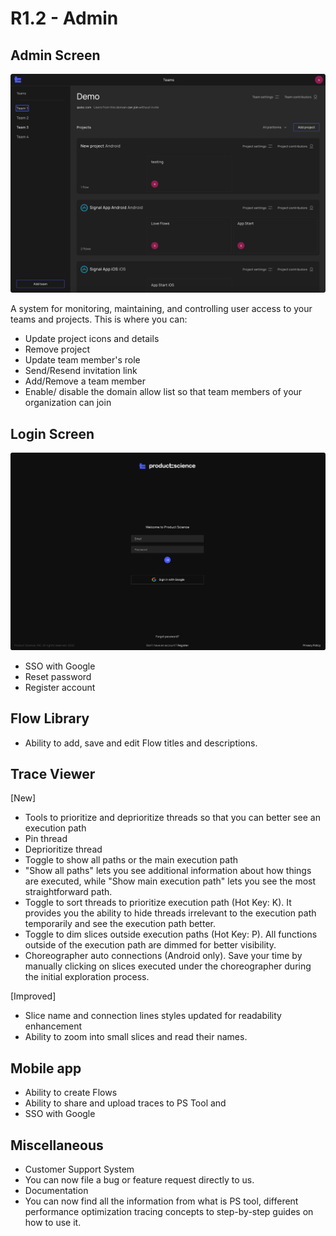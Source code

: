 # R1.2 - Admin

## Admin Screen

![Admin-Screen](docs/images/Admin-Screen.png)

A system for monitoring, maintaining, and controlling user access to your teams and projects. This is where you can:
- Update project icons and details
- Remove project
- Update team member's role
- Send/Resend invitation link 
- Add/Remove a team member
- Enable/ disable the domain allow list so that team members of your organization can join

## Login Screen

![Login-Screen](docs/images/Login-Screen.png)

- SSO with Google
- Reset password
- Register account

## Flow Library 
- Ability to add, save and edit Flow titles and descriptions.

## Trace Viewer
[New]
- Tools to prioritize and deprioritize threads so that you can better see an execution path
- Pin thread
- Deprioritize thread
- Toggle to show all paths or the main execution path
- "Show all paths" lets you see additional information about how things are executed, while "Show main execution path" lets you see the most 
straightforward path. 
- Toggle to sort threads to prioritize execution path (Hot Key: K). It provides you the ability to hide threads irrelevant to the execution 
path temporarily and see the execution path better.
- Toggle to dim slices outside execution paths (Hot Key: P). All functions outside of the execution path are dimmed for better visibility. 
- Choreographer auto connections (Android only). Save your time by manually clicking on slices executed under the choreographer during the 
initial exploration process.

[Improved]
- Slice name and connection lines styles updated for readability enhancement
- Ability to zoom into small slices and read their names.

## Mobile app
- Ability to create Flows 
- Ability to share and upload traces to PS Tool and
- SSO with Google

## Miscellaneous
- Customer Support System
- You can now file a bug or feature request directly to us. 
- Documentation 
- You can now find all the information from what is PS tool, different performance optimization tracing concepts to step-by-step guides on 
how to use it.
